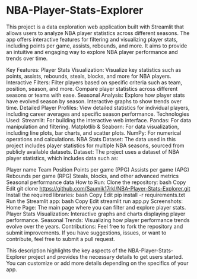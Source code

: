 # NBA-Player-Stats-Explorer

This project is a data exploration web application built with Streamlit that allows users to analyze NBA player statistics across different seasons. The app offers interactive features for filtering and visualizing player stats, including points per game, assists, rebounds, and more. It aims to provide an intuitive and engaging way to explore NBA player performance and trends over time.

Key Features:
Player Stats Visualization:
Visualize key statistics such as points, assists, rebounds, steals, blocks, and more for NBA players.
Interactive Filters:
Filter players based on specific criteria such as team, position, season, and more.
Compare player statistics across different seasons or teams with ease.
Seasonal Analysis:
Explore how player stats have evolved season by season.
Interactive graphs to show trends over time.
Detailed Player Profiles:
View detailed statistics for individual players, including career averages and specific season performance.
Technologies Used:
Streamlit: For building the interactive web interface.
Pandas: For data manipulation and filtering.
Matplotlib & Seaborn: For data visualization, including line plots, bar charts, and scatter plots.
NumPy: For numerical operations and calculations.
NBA Stats Dataset: The data used in this project includes player statistics for multiple NBA seasons, sourced from publicly available datasets.
Dataset:
The project uses a dataset of NBA player statistics, which includes data such as:

Player name
Team
Position
Points per game (PPG)
Assists per game (APG)
Rebounds per game (RPG)
Steals, blocks, and other advanced metrics
Seasonal performance data
How to Run:
Clone the repository:
bash
Copy
Edit
git clone https://github.com/Saumik17rkl/NBA-Player-Stats-Explorer.git
Install the required libraries:
bash
Copy
Edit
pip install -r requirements.txt
Run the Streamlit app:
bash
Copy
Edit
streamlit run app.py
Screenshots:
Home Page: The main page where you can filter and explore player stats.
Player Stats Visualization: Interactive graphs and charts displaying player performance.
Seasonal Trends: Visualizing how player performance trends evolve over the years.
Contributions:
Feel free to fork the repository and submit improvements. If you have suggestions, issues, or want to contribute, feel free to submit a pull request.

This description highlights the key aspects of the NBA-Player-Stats-Explorer project and provides the necessary details to get users started. You can customize or add more details depending on the specifics of your app.
